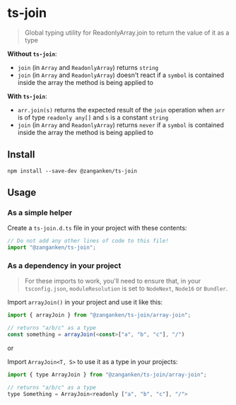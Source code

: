 # ts-join

> Global typing utility for ReadonlyArray.join to return the value of it as a type

**Without `ts-join`**:

- `join` (in `Array` and `ReadonlyArray`) returns `string`
- `join` (in `Array` and `ReadonlyArray`) doesn't react if a `symbol` is contained inside the array the method is being applied to

**With `ts-join`**:

- `arr.join(s)` returns the expected result of the `join` operation when `arr` is of type `readonly any[]` and `s` is a constant `string`
- `join` (in `Array` and `ReadonlyArray`) returns `never` if a `symbol` is contained inside the array the method is being applied to

## Install

```shell
npm install --save-dev @zanganken/ts-join
```

## Usage

### As a simple helper

Create a `ts-join.d.ts` file in your project with these contents:

```js
// Do not add any other lines of code to this file!
import "@zanganken/ts-join";
```

### As a dependency in your project

> For these imports to work, you'll need to ensure that, in your `tsconfig.json`, `moduleResolution` is set to `NodeNext`, `Node16` or `Bundler`.

Import `arrayJoin()` in your project and use it like this:

```js
import { arrayJoin } from "@zanganken/ts-join/array-join";

// returns "a/b/c" as a type
const something = arrayJoin(<const>["a", "b", "c"], "/")
```

or

Import `ArrayJoin<T, S>` to use it as a type in your projects:

```js
import { type ArrayJoin } from "@zanganken/ts-join/array-join";

// returns "a/b/c" as a type
type Something = ArrayJoin<readonly ["a", "b", "c"], "/">
```
